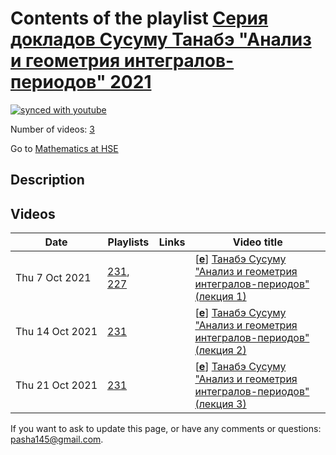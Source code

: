 # Contents of the playlist [Серия докладов Сусуму Танабэ "Анализ и геометрия интегралов-периодов" 2021](https://www.youtube.com/playlist?list=PLq3E5oubNNoDg7V1bFTESHKP4ls_e6uKl)

[![synced with youtube](https://img.shields.io/github/last-commit/mathphysschool/mathphysschool.github.io/autoupdate1?label=synced%20with%20youtube)](https://github.com/mathphysschool/mathphysschool.github.io/commits/autoupdate1)

Number of videos: [3](#videos)

Go to [Mathematics at HSE](../README.md)

## Description



## Videos

|Date|Playlists|Links|Video title|
|---|---|---|---|
| Thu&nbsp;7&nbsp;Oct&nbsp;2021 | [231](../playlists/231 "Серия докладов Сусуму Танабэ &#34;Анализ и геометрия интегралов-периодов&#34; 2021"), [227](../playlists/227 "Танабэ Сусуму &#34;Анализ и геометрия интегралов-периодов&#34; 2021") |  | [[**e**](https://studio.youtube.com/video/Qh8GN-F-LDE/edit "Edit")] [Танабэ Сусуму &#34;Анализ и геометрия интегралов-периодов&#34; (лекция 1)](https://www.youtube.com/watch?v=Qh8GN-F-LDE&list=PLq3E5oubNNoDg7V1bFTESHKP4ls_e6uKl "Тема лекций/ семинаров – исследование монодромии интегралов-периодов алгебраических многообразий.  Внимание будет уделено глобальной монодромии как представление фундаментальной группы дополнения к дискриминантному множеству (его топологию нужно изучать отдельно, например, с помощью hyperplane arrangements). Помимо традиционного топологического метода изучения гомологии, исчезающих циклов, я хотел подчеркнуть и полезность рассматривать эти интегралы как А-гипергеометрические функции Гельфанда-Капранова-Зелевинского и выводить свойства глобальной монодромии путем их аналитического продолжения. Иначе говоря, в качестве базиса гомологии берутся  ветвящиеся интегралы как специальные функции с аналитическими продолжениями. Кроме дифф. ур. с регулярными особенностями, явление Стокса осциллирующих интегралов и квантовой когомологии  (решения дифф. ур. с иррегулярными особенностями)  тоже является важным предметом обсуждения в виду гамма гипотезы Дубровина, Галкина-Голышева-Иритани.  Явно или неявно разные варианты гомологической зеркальной симметрии Концевича будут присутствовать в этих занятиях.  Разумеется, все эти дифф. ур. составляют важные классы D-модуля и по мере развития обсуждения, рассмотрим и вопрос категориальной эквивалентности между  классом D-модуля и алгебраическими данными  как schobers Капранова-Шехтмана.") |
| Thu&nbsp;14&nbsp;Oct&nbsp;2021 | [231](../playlists/231 "Серия докладов Сусуму Танабэ &#34;Анализ и геометрия интегралов-периодов&#34; 2021") |  | [[**e**](https://studio.youtube.com/video/KFmlEkuHyeY/edit "Edit")] [Танабэ Сусуму &#34;Анализ и геометрия интегралов-периодов&#34; (лекция 2)](https://www.youtube.com/watch?v=KFmlEkuHyeY&list=PLq3E5oubNNoDg7V1bFTESHKP4ls_e6uKl "Тема лекций/ семинаров – исследование монодромии интегралов-периодов алгебраических многообразий.  Внимание будет уделено глобальной монодромии как представление фундаментальной группы дополнения к дискриминантному множеству (его топологию нужно изучать отдельно, например, с помощью hyperplane arrangements). Помимо традиционного топологического метода изучения гомологии, исчезающих циклов, я хотел подчеркнуть и полезность рассматривать эти интегралы как А-гипергеометрические функции Гельфанда-Капранова-Зелевинского и выводить свойства глобальной монодромии путем их аналитического продолжения. Иначе говоря, в качестве базиса гомологии берутся  ветвящиеся интегралы как специальные функции с аналитическими продолжениями. Кроме дифф. ур. с регулярными особенностями, явление Стокса осциллирующих интегралов и квантовой когомологии  (решения дифф. ур. с иррегулярными особенностями)  тоже является важным предметом обсуждения в виду гамма гипотезы Дубровина, Галкина-Голышева-Иритани.  Явно или неявно разные варианты гомологической зеркальной симметрии Концевича будут присутствовать в этих занятиях.  Разумеется, все эти дифф. ур. составляют важные классы D-модуля и по мере развития обсуждения, рассмотрим и вопрос категориальной эквивалентности между  классом D-модуля и алгебраическими данными  как schobers Капранова-Шехтмана.") |
| Thu&nbsp;21&nbsp;Oct&nbsp;2021 | [231](../playlists/231 "Серия докладов Сусуму Танабэ &#34;Анализ и геометрия интегралов-периодов&#34; 2021") |  | [[**e**](https://studio.youtube.com/video/PQzvsko9kBM/edit "Edit")] [Танабэ Сусуму &#34;Анализ и геометрия интегралов-периодов&#34; (лекция 3)](https://www.youtube.com/watch?v=PQzvsko9kBM&list=PLq3E5oubNNoDg7V1bFTESHKP4ls_e6uKl) |


 If you want to ask to update this page, or have any comments or questions: <pasha145@gmail.com>.